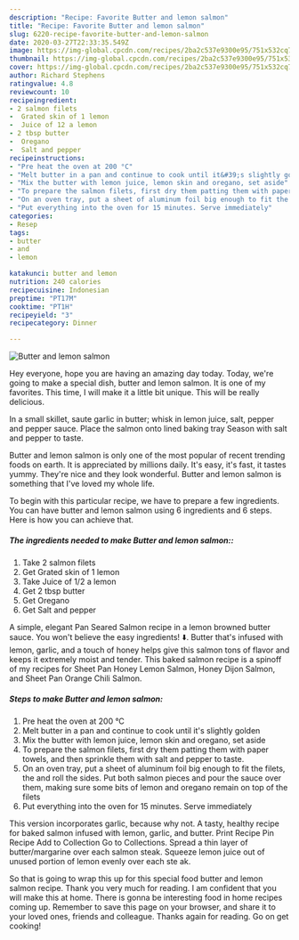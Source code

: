 ```yaml
---
description: "Recipe: Favorite Butter and lemon salmon"
title: "Recipe: Favorite Butter and lemon salmon"
slug: 6220-recipe-favorite-butter-and-lemon-salmon
date: 2020-03-27T22:33:35.549Z
image: https://img-global.cpcdn.com/recipes/2ba2c537e9300e95/751x532cq70/butter-and-lemon-salmon-recipe-main-photo.jpg
thumbnail: https://img-global.cpcdn.com/recipes/2ba2c537e9300e95/751x532cq70/butter-and-lemon-salmon-recipe-main-photo.jpg
cover: https://img-global.cpcdn.com/recipes/2ba2c537e9300e95/751x532cq70/butter-and-lemon-salmon-recipe-main-photo.jpg
author: Richard Stephens
ratingvalue: 4.8
reviewcount: 10
recipeingredient:
- 2 salmon filets
-  Grated skin of 1 lemon
-  Juice of 12 a lemon
- 2 tbsp butter
-  Oregano
-  Salt and pepper
recipeinstructions:
- "Pre heat the oven at 200 °C"
- "Melt butter in a pan and continue to cook until it&#39;s slightly golden"
- "Mix the butter with lemon juice, lemon skin and oregano, set aside"
- "To prepare the salmon filets, first dry them patting them with paper towels, and then sprinkle them with salt and pepper to taste."
- "On an oven tray, put a sheet of aluminum foil big enough to fit the filets, the and roll the sides. Put both salmon pieces and pour the sauce over them, making sure some bits of lemon and oregano remain on top of the filets"
- "Put everything into the oven for 15 minutes. Serve immediately"
categories:
- Resep
tags:
- butter
- and
- lemon

katakunci: butter and lemon
nutrition: 240 calories
recipecuisine: Indonesian
preptime: "PT17M"
cooktime: "PT1H"
recipeyield: "3"
recipecategory: Dinner

---
```



![Butter and lemon salmon](https://img-global.cpcdn.com/recipes/2ba2c537e9300e95/751x532cq70/butter-and-lemon-salmon-recipe-main-photo.jpg)

Hey everyone, hope you are having an amazing day today. Today, we're going to make a special dish, butter and lemon salmon. It is one of my favorites. This time, I will make it a little bit unique. This will be really delicious.

In a small skillet, saute garlic in butter; whisk in lemon juice, salt, pepper and pepper sauce. Place the salmon onto lined baking tray Season with salt and pepper to taste.

Butter and lemon salmon is only one of the most popular of recent trending foods on earth. It is appreciated by millions daily. It's easy, it's fast, it tastes yummy. They're nice and they look wonderful. Butter and lemon salmon is something that I've loved my whole life.


To begin with this particular recipe, we have to prepare a few ingredients. You can have butter and lemon salmon using 6 ingredients and 6 steps. Here is how you can achieve that.

##### The ingredients needed to make Butter and lemon salmon::

1. Take 2 salmon filets
1. Get  Grated skin of 1 lemon
1. Take  Juice of 1/2 a lemon
1. Get 2 tbsp butter
1. Get  Oregano
1. Get  Salt and pepper


A simple, elegant Pan Seared Salmon recipe in a lemon browned butter sauce. You won&#39;t believe the easy ingredients! ­⬇️. Butter that&#39;s infused with lemon, garlic, and a touch of honey helps give this salmon tons of flavor and keeps it extremely moist and tender. This baked salmon recipe is a spinoff of my recipes for Sheet Pan Honey Lemon Salmon, Honey Dijon Salmon, and Sheet Pan Orange Chili Salmon. 

##### Steps to make Butter and lemon salmon:

1. Pre heat the oven at 200 °C
1. Melt butter in a pan and continue to cook until it&#39;s slightly golden
1. Mix the butter with lemon juice, lemon skin and oregano, set aside
1. To prepare the salmon filets, first dry them patting them with paper towels, and then sprinkle them with salt and pepper to taste.
1. On an oven tray, put a sheet of aluminum foil big enough to fit the filets, the and roll the sides. Put both salmon pieces and pour the sauce over them, making sure some bits of lemon and oregano remain on top of the filets
1. Put everything into the oven for 15 minutes. Serve immediately


This version incorporates garlic, because why not. A tasty, healthy recipe for baked salmon infused with lemon, garlic, and butter. Print Recipe Pin Recipe Add to Collection Go to Collections. Spread a thin layer of butter/margarine over each salmon steak. Squeeze lemon juice out of unused portion of lemon evenly over each ste ak. 

So that is going to wrap this up for this special food butter and lemon salmon recipe. Thank you very much for reading. I am confident that you will make this at home. There is gonna be interesting food in home recipes coming up. Remember to save this page on your browser, and share it to your loved ones, friends and colleague. Thanks again for reading. Go on get cooking!
